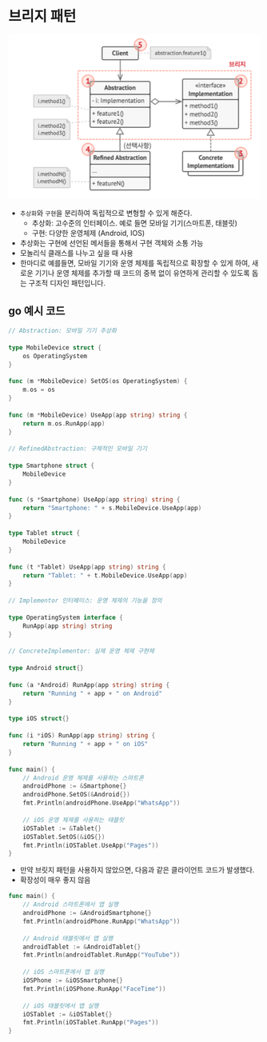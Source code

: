 # 브리지 패턴


![alt text](image/6/image.png)

- `추상화`와 `구현`을 분리하여 독립적으로 변형할 수 있게 해준다.
    - 추상화: 고수준의 인터페이스. 예로 들면 모바일 기기(스마트폰, 태블릿)
    - 구현: 다양한 운영체제 (Android, IOS)
- 추상화는 구현에 선언된 메서들을 통해서 구현 객체와 소통 가능
- 모놀리식 클래스를 나누고 싶을 때 사용
- 한마디로 예를들면, 모바일 기기와 운영 체제를 독립적으로 확장할 수 있게 하여, 새로운 기기나 운영 체제를 추가할 때 코드의 중복 없이 유연하게 관리할 수 있도록 돕는 구조적 디자인 패턴입니다.

## go 예시 코드

```go
// Abstraction: 모바일 기기 추상화

type MobileDevice struct {
	os OperatingSystem
}

func (m *MobileDevice) SetOS(os OperatingSystem) {
	m.os = os
}

func (m *MobileDevice) UseApp(app string) string {
	return m.os.RunApp(app)
}

// RefinedAbstraction: 구체적인 모바일 기기

type Smartphone struct {
	MobileDevice
}

func (s *Smartphone) UseApp(app string) string {
	return "Smartphone: " + s.MobileDevice.UseApp(app)
}

type Tablet struct {
	MobileDevice
}

func (t *Tablet) UseApp(app string) string {
	return "Tablet: " + t.MobileDevice.UseApp(app)
}

// Implementor 인터페이스: 운영 체제의 기능을 정의

type OperatingSystem interface {
	RunApp(app string) string
}

// ConcreteImplementor: 실제 운영 체제 구현체

type Android struct{}

func (a *Android) RunApp(app string) string {
	return "Running " + app + " on Android"
}

type iOS struct{}

func (i *iOS) RunApp(app string) string {
	return "Running " + app + " on iOS"
}

func main() {
	// Android 운영 체제를 사용하는 스마트폰
	androidPhone := &Smartphone{}
	androidPhone.SetOS(&Android{})
	fmt.Println(androidPhone.UseApp("WhatsApp"))

	// iOS 운영 체제를 사용하는 태블릿
	iOSTablet := &Tablet{}
	iOSTablet.SetOS(&iOS{})
	fmt.Println(iOSTablet.UseApp("Pages"))
}
```

- 만약 브릿지 패턴을 사용하지 않았으면, 다음과 같은 클라이언트 코드가 발생했다.
- 확장성이 매우 좋지 않음

```go
func main() {
	// Android 스마트폰에서 앱 실행
	androidPhone := &AndroidSmartphone{}
	fmt.Println(androidPhone.RunApp("WhatsApp"))

	// Android 태블릿에서 앱 실행
	androidTablet := &AndroidTablet{}
	fmt.Println(androidTablet.RunApp("YouTube"))

	// iOS 스마트폰에서 앱 실행
	iOSPhone := &iOSSmartphone{}
	fmt.Println(iOSPhone.RunApp("FaceTime"))

	// iOS 태블릿에서 앱 실행
	iOSTablet := &iOSTablet{}
	fmt.Println(iOSTablet.RunApp("Pages"))
}
```